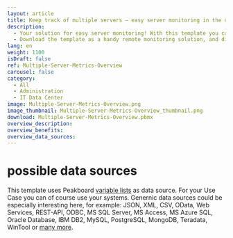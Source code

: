 ```yaml
---
layout: article
title: Keep track of multiple servers – easy server monitoring in the data center
description: 
  - Your solution for easy server monitoring! With this template you can keep track of the status of your servers. It displays information from up to three servers with the most important key figures such as CPU, disk space, RAM and network usage. The dashboard also includes other metrics such as the runtime, last reboot and last backup. The data can be read from server logs or directly via an existing API.
  - Download the template as a handy remote monitoring solution, and display messages from your server or even an alarm in real-time. It is also possible to set up an e-mail notification to notify you of problems or issues with your IT infrastructure. For more security in the server room download the template now
lang: en
weight: 1100
isDraft: false
ref: Multiple-Server-Metrics-Overview
carousel: false
category:
  - All
  - Administration
  - IT Data Center
image: Multiple-Server-Metrics-Overview.png
image_thumbnail: Multiple-Server-Metrics-Overview_thumbnail.png
download: Multiple-Server-Metrics-Overview.pbmx
overview_description:
overview_benefits:
overview_data_sources:
---
```

# possible data sources
This template uses Peakboard [variable lists](https://help.peakboard.com/scripting/en-variables.html) as data source. For your Use Case you can of course use your systems. Genernic data sources could be especially interesting here, for example: JSON, XML, CSV, OData, Web Services, REST-API, ODBC, MS SQL Server, MS Access, MS Azure SQL, Oracle Database, IBM DB2, MySQL, PostgreSQL, MongoDB, Teradata, WinTool or [many more](https://peakboard.com/en/interfaces/).
